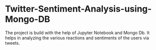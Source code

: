 # Twitter-Sentiment-Analysis-using-Mongo-DB

The project is build with the help of Jupyter Notebook and Mongo Db. It helps in analyzing the various reactions and sentiments of the users via tweets. 
